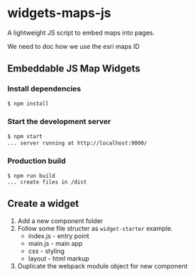 # widgets-maps-js

A lightweight JS script to embed maps into pages.

We need to doc how we use the esri maps
ID

## Embeddable JS Map Widgets

### Install dependencies

```sh
$ npm install
```

### Start the development server

```sh
$ npm start
... server running at http://localhost:9000/
```

### Production build

```
$ npm run build
... create files in /dist
```

## Create a widget

1. Add a new component folder
2. Follow some file structer as `widget-starter` example.
   - index.js - entry point
   - main.js - main app
   - css - styling
   - layout - html markup
3. Duplicate the webpack module object for new component

